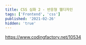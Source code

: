 ```yaml
---
title: CSS 심화 2 - 반응형 웹디자인
tags: ['Frontend', 'css']
published: '2021-02-26'
hidden: 'true'
---
```


https://www.codingfactory.net/10534
